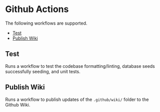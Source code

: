 # Github Actions

The following workflows are supported.

- [Test](#test)
- [Publish Wiki](#publish-wiki)


## Test

Runs a workflow to test the codebase formatting/linting, database seeds successfully seeding, and unit tests.

## Publish Wiki

Runs a workflow to publish updates of the `.github/wiki/` folder to the Github Wiki.


